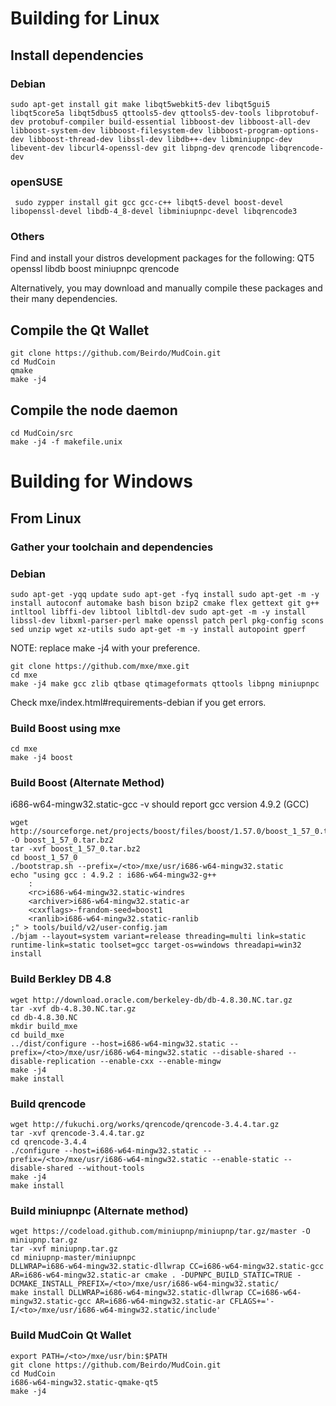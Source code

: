 # Building for Linux

## Install dependencies

### Debian

```
sudo apt-get install git make libqt5webkit5-dev libqt5gui5 libqt5core5a libqt5dbus5 qttools5-dev qttools5-dev-tools libprotobuf-dev protobuf-compiler build-essential libboost-dev libboost-all-dev libboost-system-dev libboost-filesystem-dev libboost-program-options-dev libboost-thread-dev libssl-dev libdb++-dev libminiupnpc-dev libevent-dev libcurl4-openssl-dev git libpng-dev qrencode libqrencode-dev
```

### openSUSE

```
 sudo zypper install git gcc gcc-c++ libqt5-devel boost-devel libopenssl-devel libdb-4_8-devel libminiupnpc-devel libqrencode3
```

### Others

Find and install your distros development packages for the following:
QT5
openssl
libdb
boost
miniupnpc
qrencode

Alternatively, you may download and manually compile these packages and their many dependencies.

## Compile the Qt Wallet

```
git clone https://github.com/Beirdo/MudCoin.git
cd MudCoin
qmake
make -j4
```

## Compile the node daemon

```
cd MudCoin/src
make -j4 -f makefile.unix
```

# Building for Windows

## From Linux

### Gather your toolchain and dependencies

### Debian

``
sudo apt-get -yqq update
sudo apt-get -fyq install
sudo apt-get -m -y install autoconf automake bash bison bzip2 cmake flex gettext git g++ intltool libffi-dev libtool libltdl-dev
sudo apt-get -m -y install libssl-dev libxml-parser-perl make openssl patch perl pkg-config scons sed unzip wget xz-utils
sudo apt-get -m -y install autopoint gperf 
``

NOTE: replace make -j4 with your preference.

```
git clone https://github.com/mxe/mxe.git
cd mxe
make -j4 make gcc zlib qtbase qtimageformats qttools libpng miniupnpc
```
Check mxe/index.html#requirements-debian if you get errors.

### Build Boost using mxe

```
cd mxe
make -j4 boost
```

### Build Boost (Alternate Method)
i686-w64-mingw32.static-gcc -v should report gcc version 4.9.2 (GCC)

```
wget http://sourceforge.net/projects/boost/files/boost/1.57.0/boost_1_57_0.tar.bz2/download -O boost_1_57_0.tar.bz2
tar -xvf boost_1_57_0.tar.bz2
cd boost_1_57_0
./bootstrap.sh --prefix=/<to>/mxe/usr/i686-w64-mingw32.static
echo "using gcc : 4.9.2 : i686-w64-mingw32-g++
    :
    <rc>i686-w64-mingw32.static-windres
    <archiver>i686-w64-mingw32.static-ar
    <cxxflags>-frandom-seed=boost1
    <ranlib>i686-w64-mingw32.static-ranlib
;" > tools/build/v2/user-config.jam
./bjam --layout=system variant=release threading=multi link=static runtime-link=static toolset=gcc target-os=windows threadapi=win32 install

```
### Build Berkley DB 4.8

```
wget http://download.oracle.com/berkeley-db/db-4.8.30.NC.tar.gz
tar -xvf db-4.8.30.NC.tar.gz
cd db-4.8.30.NC
mkdir build_mxe
cd build_mxe
../dist/configure --host=i686-w64-mingw32.static --prefix=/<to>/mxe/usr/i686-w64-mingw32.static --disable-shared --disable-replication --enable-cxx --enable-mingw
make -j4
make install
```

### Build qrencode
```
wget http://fukuchi.org/works/qrencode/qrencode-3.4.4.tar.gz
tar -xvf qrencode-3.4.4.tar.gz
cd qrencode-3.4.4
./configure --host=i686-w64-mingw32.static --prefix=/<to>/mxe/usr/i686-w64-mingw32.static --enable-static --disable-shared --without-tools
make -j4
make install
```

### Build miniupnpc (Alternate method)

```
wget https://codeload.github.com/miniupnp/miniupnp/tar.gz/master -O miniupnp.tar.gz
tar -xvf miniupnp.tar.gz
cd miniupnp-master/miniupnpc
DLLWRAP=i686-w64-mingw32.static-dllwrap CC=i686-w64-mingw32.static-gcc AR=i686-w64-mingw32.static-ar cmake . -DUPNPC_BUILD_STATIC=TRUE -DCMAKE_INSTALL_PREFIX=/<to>/mxe/usr/i686-w64-mingw32.static/
make install DLLWRAP=i686-w64-mingw32.static-dllwrap CC=i686-w64-mingw32.static-gcc AR=i686-w64-mingw32.static-ar CFLAGS+='-I/<to>/mxe/usr/i686-w64-mingw32.static/include'
```

### Build MudCoin Qt Wallet
```
export PATH=/<to>/mxe/usr/bin:$PATH
git clone https://github.com/Beirdo/MudCoin.git
cd MudCoin
i686-w64-mingw32.static-qmake-qt5
make -j4
```
